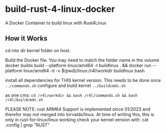 # build-rust-4-linux-docker
A Docker Container to build linux with Rust4Linux

## How it Works
cd into dir kernel folder on host.

Build the Docker file. You may need to match the folder name in the volume
docker buildx build --platform linux/amd64 -t buildlinux . && docker run --platform linux/amd64 -it -v $(pwd)/linux:/r4l/workdir buildlinux bash

install all dependencies for THIS kernel version. This needs to be done once
``../commands.sh``
configure and build kernel
``../buildcmds.sh``

as one cms:
``cd /r4l/workdir && bash /r4l/commands.sh && bash /r4l/buildcmds.sh``

PLEASE NOTE: rust ARM64 Support is implemented since 01/2023 and therefor may not merged into torvalds/linux. At time of writing this, this is only in rust-for-linux/linux working
check your kernel version with: cat .config | grep "RUST"

